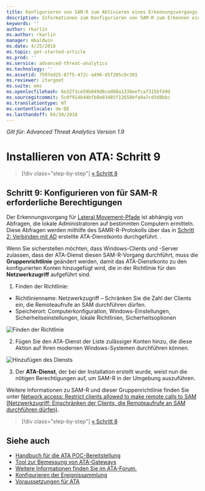 ```yaml
---
title: Konfigurieren von SAM-R zum Aktivieren eines Erkennungsvorgangs für Lateral Movement-Pfade in Advanced Threat Analytics | Microsoft-Dokumentation
description: Informationen zum Konfigurieren von SAM-R zum Erkennen eines Lateral Movement-Pfads in Advanced Threat Analytics (ATA)
keywords: ''
author: rkarlin
ms.author: rkarlin
manager: mbaldwin
ms.date: 4/25/2018
ms.topic: get-started-article
ms.prod: ''
ms.service: advanced-threat-analytics
ms.technology: ''
ms.assetid: 7597ed25-87f5-472c-a496-d5f205c9c391
ms.reviewer: itargoet
ms.suite: ems
ms.openlocfilehash: 6e32f3ce59b049d0ced68a1330eefca7315bf49d
ms.sourcegitcommit: 5c0f914b44bfb8e03485f12658bfa9a7cd3d8bbc
ms.translationtype: HT
ms.contentlocale: de-DE
ms.lasthandoff: 04/30/2018
---
```

*Gilt für: Advanced Threat Analytics Version 1.9*

# <a name="install-ata---step-9"></a>Installieren von ATA: Schritt 9

>[!div class="step-by-step"]
[« Schritt 8 ](install-ata-step7.md)

## <a name="step-9-configure-sam-r-required-permissions"></a>Schritt 9: Konfigurieren von für SAM-R erforderliche Berechtigungen

Der Erkennungsvorgang für [Lateral Movement-Pfade](use-case-lateral-movement-path.md) ist abhängig von Abfragen, die lokale Administratoren auf bestimmten Computern ermitteln. Diese Abfragen werden mithilfe des SAMR-R-Protokolls über das in [Schritt 2: Verbinden mit AD](install-ata-step2.md) erstellte ATA-Dienstkonto durchgeführt. .
 
Wenn Sie sicherstellen möchten, dass Windows-Clients und -Server zulassen, dass der ATA-Dienst diesen SAM-R-Vorgang durchführt, muss die **Gruppenrichtlinie** geändert werden, damit das ATA-Dienstkonto zu den konfigurierten Konten hinzugefügt wird, die in der Richtlinie für den **Netzwerkzugriff** aufgeführt sind.

1. Finden der Richtlinie:

 - Richtlinienname: Netzwerkzugriff – Schränken Sie die Zahl der Clients ein, die Remoteaufrufe an SAM durchführen dürfen.
 - Speicherort: Computerkonfiguration, Windows-Einstellungen, Sicherheitseinstellungen, lokale Richtlinien, Sicherheitsoptionen
  
  ![Finden der Richtlinie](./media/samr-policy-location.png)

2. Fügen Sie den ATA-Dienst der Liste zulässiger Konten hinzu, die diese Aktion auf Ihren modernen Windows-Systemen durchführen können.
 
  ![Hinzufügen des Diensts](./media/samr-add-service.png)

3. Der **ATA-Dienst**, der bei der Installation erstellt wurde, weist nun die nötigen Berechtigungen auf, um SAM-R in der Umgebung auszuführen.

Weitere Informationen zu SAM-R und dieser Gruppenrichtlinie finden Sie unter [Network access: Restrict clients allowed to make remote calls to SAM (Netzwerkzugriff: Einschränken der Clients, die Remoteaufrufe an SAM durchführen dürfen)](https://docs.microsoft.com/windows/security/threat-protection/security-policy-settings/network-access-restrict-clients-allowed-to-make-remote-sam-calls).


>[!div class="step-by-step"]
[« Schritt 8 ](install-ata-step7.md)

## <a name="see-also"></a>Siehe auch
- [Handbuch für die ATA POC-Bereitstellung](http://aka.ms/atapoc)
- [Tool zur Bemessung von ATA-Gateways](http://aka.ms/atasizingtool)
- [Weitere Informationen finden Sie im ATA-Forum.](https://social.technet.microsoft.com/Forums/security/home?forum=mata)
- [Konfigurieren der Ereignissammlung](configure-event-collection.md)
- [Voraussetzungen für ATA](ata-prerequisites.md)
